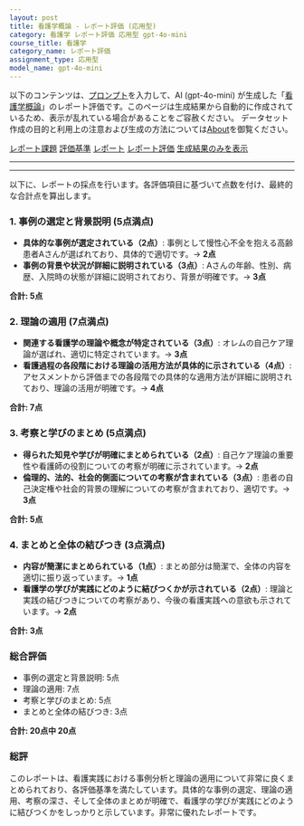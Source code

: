 ```yaml
---
layout: post
title: 看護学概論 - レポート評価 (応用型)
category: 看護学 レポート評価 応用型 gpt-4o-mini
course_title: 看護学
category_name: レポート評価
assignment_type: 応用型
model_name: gpt-4o-mini
---
```


以下のコンテンツは、[プロンプト](http://127.0.0.1:8000/generated/看護学/gpt-4o-mini/prompt_レポート評価-応用型.md)を入力して、AI (gpt-4o-mini) が生成した「[看護学概論](/contents/看護学/)」のレポート評価です。このページは生成結果から自動的に作成されているため、表示が乱れている場合があることをご容赦ください。
データセット作成の目的と利用上の注意および生成の方法については[About](/About)を御覧ください。

[レポート課題](../レポート課題-応用型)
[評価基準](../評価基準-応用型)
[レポート](../レポート-応用型)
[レポート評価](../レポート評価-応用型)
[生成結果のみを表示](http://127.0.0.1:8000/generated/看護学/gpt-4o-mini/レポート評価-応用型.md)
  

***
***
  
以下に、レポートの採点を行います。各評価項目に基づいて点数を付け、最終的な合計点を算出します。

### 1. 事例の選定と背景説明 (5点満点)
- **具体的な事例が選定されている（2点）**: 事例として慢性心不全を抱える高齢患者Aさんが選ばれており、具体的で適切です。→ **2点**
- **事例の背景や状況が詳細に説明されている（3点）**: Aさんの年齢、性別、病歴、入院時の状態が詳細に説明されており、背景が明確です。→ **3点**

**合計: 5点**

### 2. 理論の適用 (7点満点)
- **関連する看護学の理論や概念が特定されている（3点）**: オレムの自己ケア理論が選ばれ、適切に特定されています。→ **3点**
- **看護過程の各段階における理論の活用方法が具体的に示されている（4点）**: アセスメントから評価までの各段階での具体的な適用方法が詳細に説明されており、理論の活用が明確です。→ **4点**

**合計: 7点**

### 3. 考察と学びのまとめ (5点満点)
- **得られた知見や学びが明確にまとめられている（2点）**: 自己ケア理論の重要性や看護師の役割についての考察が明確に示されています。→ **2点**
- **倫理的、法的、社会的側面についての考察が含まれている（3点）**: 患者の自己決定権や社会的背景の理解についての考察が含まれており、適切です。→ **3点**

**合計: 5点**

### 4. まとめと全体の結びつき (3点満点)
- **内容が簡潔にまとめられている（1点）**: まとめ部分は簡潔で、全体の内容を適切に振り返っています。→ **1点**
- **看護学の学びが実践にどのように結びつくかが示されている（2点）**: 理論と実践の結びつきについての考察があり、今後の看護実践への意欲も示されています。→ **2点**

**合計: 3点**

### 総合評価
- 事例の選定と背景説明: 5点
- 理論の適用: 7点
- 考察と学びのまとめ: 5点
- まとめと全体の結びつき: 3点

**合計: 20点中 20点**

### 総評
このレポートは、看護実践における事例分析と理論の適用について非常に良くまとめられており、各評価基準を満たしています。具体的な事例の選定、理論の適用、考察の深さ、そして全体のまとめが明確で、看護学の学びが実践にどのように結びつくかをしっかりと示しています。非常に優れたレポートです。
